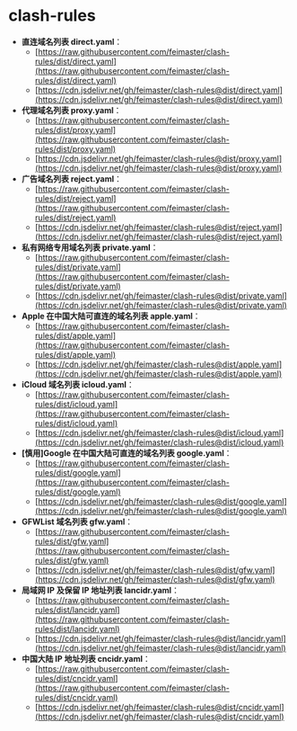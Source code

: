 # clash-rules

- **直连域名列表 direct.yaml**：
  - [https://raw.githubusercontent.com/feimaster/clash-rules/dist/direct.yaml](https://raw.githubusercontent.com/feimaster/clash-rules/dist/direct.yaml)
  - [https://cdn.jsdelivr.net/gh/feimaster/clash-rules@dist/direct.yaml](https://cdn.jsdelivr.net/gh/feimaster/clash-rules@dist/direct.yaml)
- **代理域名列表 proxy.yaml**：
  - [https://raw.githubusercontent.com/feimaster/clash-rules/dist/proxy.yaml](https://raw.githubusercontent.com/feimaster/clash-rules/dist/proxy.yaml)
  - [https://cdn.jsdelivr.net/gh/feimaster/clash-rules@dist/proxy.yaml](https://cdn.jsdelivr.net/gh/feimaster/clash-rules@dist/proxy.yaml)
- **广告域名列表 reject.yaml**：
  - [https://raw.githubusercontent.com/feimaster/clash-rules/dist/reject.yaml](https://raw.githubusercontent.com/feimaster/clash-rules/dist/reject.yaml)
  - [https://cdn.jsdelivr.net/gh/feimaster/clash-rules@dist/reject.yaml](https://cdn.jsdelivr.net/gh/feimaster/clash-rules@dist/reject.yaml)
- **私有网络专用域名列表 private.yaml**：
  - [https://raw.githubusercontent.com/feimaster/clash-rules/dist/private.yaml](https://raw.githubusercontent.com/feimaster/clash-rules/dist/private.yaml)
  - [https://cdn.jsdelivr.net/gh/feimaster/clash-rules@dist/private.yaml](https://cdn.jsdelivr.net/gh/feimaster/clash-rules@dist/private.yaml)
- **Apple 在中国大陆可直连的域名列表 apple.yaml**：
  - [https://raw.githubusercontent.com/feimaster/clash-rules/dist/apple.yaml](https://raw.githubusercontent.com/feimaster/clash-rules/dist/apple.yaml)
  - [https://cdn.jsdelivr.net/gh/feimaster/clash-rules@dist/apple.yaml](https://cdn.jsdelivr.net/gh/feimaster/clash-rules@dist/apple.yaml)
- **iCloud 域名列表 icloud.yaml**：
  - [https://raw.githubusercontent.com/feimaster/clash-rules/dist/icloud.yaml](https://raw.githubusercontent.com/feimaster/clash-rules/dist/icloud.yaml)
  - [https://cdn.jsdelivr.net/gh/feimaster/clash-rules@dist/icloud.yaml](https://cdn.jsdelivr.net/gh/feimaster/clash-rules@dist/icloud.yaml)
- **[慎用]Google 在中国大陆可直连的域名列表 google.yaml**：
  - [https://raw.githubusercontent.com/feimaster/clash-rules/dist/google.yaml](https://raw.githubusercontent.com/feimaster/clash-rules/dist/google.yaml)
  - [https://cdn.jsdelivr.net/gh/feimaster/clash-rules@dist/google.yaml](https://cdn.jsdelivr.net/gh/feimaster/clash-rules@dist/google.yaml)
- **GFWList 域名列表 gfw.yaml**：
  - [https://raw.githubusercontent.com/feimaster/clash-rules/dist/gfw.yaml](https://raw.githubusercontent.com/feimaster/clash-rules/dist/gfw.yaml)
  - [https://cdn.jsdelivr.net/gh/feimaster/clash-rules@dist/gfw.yaml](https://cdn.jsdelivr.net/gh/feimaster/clash-rules@dist/gfw.yaml)
- **局域网 IP 及保留 IP 地址列表 lancidr.yaml**：
  - [https://raw.githubusercontent.com/feimaster/clash-rules/dist/lancidr.yaml](https://raw.githubusercontent.com/feimaster/clash-rules/dist/lancidr.yaml)
  - [https://cdn.jsdelivr.net/gh/feimaster/clash-rules@dist/lancidr.yaml](https://cdn.jsdelivr.net/gh/feimaster/clash-rules@dist/lancidr.yaml)
- **中国大陆 IP 地址列表 cncidr.yaml**：
  - [https://raw.githubusercontent.com/feimaster/clash-rules/dist/cncidr.yaml](https://raw.githubusercontent.com/feimaster/clash-rules/dist/cncidr.yaml)
  - [https://cdn.jsdelivr.net/gh/feimaster/clash-rules@dist/cncidr.yaml](https://cdn.jsdelivr.net/gh/feimaster/clash-rules@dist/cncidr.yaml)
